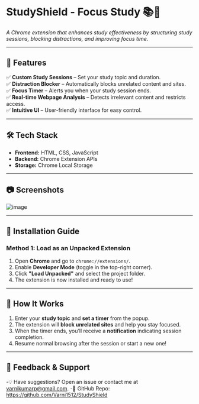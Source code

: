 # StudyShield - Focus Study 📚🚀  
*A Chrome extension that enhances study effectiveness by structuring study sessions, blocking distractions, and improving focus time.*  

---

## 📌 Features  
✅ **Custom Study Sessions** – Set your study topic and duration.  
✅ **Distraction Blocker** – Automatically blocks unrelated content and sites.  
✅ **Focus Timer** – Alerts you when your study session ends.  
✅ **Real-time Webpage Analysis** – Detects irrelevant content and restricts access.  
✅ **Intuitive UI** – User-friendly interface for easy control.  

---

## 🛠 Tech Stack  
- **Frontend:** HTML, CSS, JavaScript  
- **Backend:** Chrome Extension APIs  
- **Storage:** Chrome Local Storage  

---

## 📷 Screenshots  
![image](https://github.com/user-attachments/assets/e7c0e960-9813-4182-ae67-84b91d0793c0)


---

## 🚀 Installation Guide  

### **Method 1: Load as an Unpacked Extension**  
1. Open **Chrome** and go to `chrome://extensions/`.  
2. Enable **Developer Mode** (toggle in the top-right corner).  
3. Click **"Load Unpacked"** and select the project folder.  
4. The extension is now installed and ready to use!  

---

## 🎯 How It Works  
1. Enter your **study topic** and **set a timer** from the popup.  
2. The extension will **block unrelated sites** and help you stay focused.  
3. When the timer ends, you’ll receive a **notification** indicating session completion.  
4. Resume normal browsing after the session or start a new one!  

---

## 💬 Feedback & Support 
-💡 Have suggestions? Open an issue or contact me at varnikumarp@gmail.com.
-🔗 GitHub Repo: https://github.com/Varni1512/StudyShield

